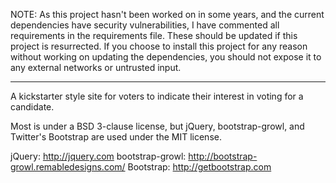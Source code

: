 NOTE: As this project hasn't been worked on in some years, and the current dependencies have security vulnerabilities, I have commented all requirements in the requirements file. These should be updated if this project is resurrected.
If you choose to install this project for any reason without working on updating the dependencies, you should not expose it to any external networks or untrusted input.
_______________________________________________________________________________

A kickstarter style site for voters to indicate their interest in voting for a candidate.

Most is under a BSD 3-clause license, but jQuery, bootstrap-growl, and Twitter's Bootstrap are used under the MIT license.

jQuery: http://jquery.com
bootstrap-growl: http://bootstrap-growl.remabledesigns.com/
Bootstrap: http://getbootstrap.com
